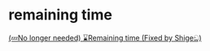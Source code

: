 # remaining time

[(💤No longer needed) ⌛️Remaining time (Fixed by Shigeඞ)](https://ankiweb.net/shared/info/1630175489)